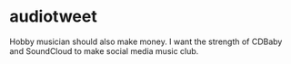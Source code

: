 # audiotweet
Hobby musician should also make money. I want the strength of CDBaby and SoundCloud to make social media music club.
